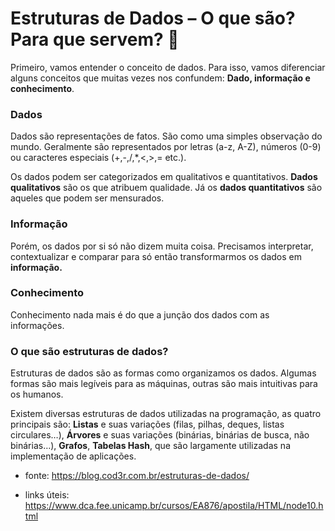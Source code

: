 # Estruturas de Dados – O que são? Para que servem? :thinking:



Primeiro, vamos entender o conceito de dados. Para isso, vamos diferenciar alguns conceitos que muitas vezes nos confundem:  **Dado, informação e conhecimento**.

### Dados

Dados são representações de fatos. São como uma simples observação do mundo. Geralmente são representados por letras (a-z, A-Z), números (0-9) ou caracteres especiais (+,-,/,*,<,>,= etc.). 

Os dados podem ser categorizados em qualitativos e quantitativos. **Dados qualitativos** são os que atribuem qualidade. Já os **dados quantitativos** são aqueles que podem ser mensurados.

### Informação

Porém, os dados por si só não dizem muita coisa. Precisamos interpretar, contextualizar e comparar para só então transformarmos os dados em **informação.**

### Conhecimento

Conhecimento nada mais é do que a junção dos dados com as informações.

### O que são estruturas de dados?

Estruturas de dados são as formas como organizamos os dados. Algumas formas são mais legíveis para as máquinas, outras são mais intuitivas para os humanos.

Existem diversas estruturas de dados utilizadas na programação, as quatro principais são: **Listas** e suas variações (filas, pilhas, deques, listas circulares…), **Árvores** e suas variações (binárias, binárias de busca, não binárias…), **Grafos**, **Tabelas Hash**, que são largamente utilizadas na implementação de aplicações.

- fonte: https://blog.cod3r.com.br/estruturas-de-dados/

- links úteis: https://www.dca.fee.unicamp.br/cursos/EA876/apostila/HTML/node10.html



